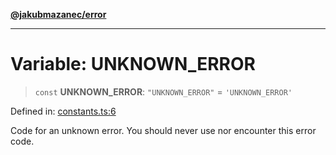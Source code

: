 [**@jakubmazanec/error**](../README.md)

---

# Variable: UNKNOWN_ERROR

> `const` **UNKNOWN_ERROR**: `"UNKNOWN_ERROR"` = `'UNKNOWN_ERROR'`

Defined in:
[constants.ts:6](https://github.com/jakubmazanec/tools/blob/74fa88a6249b3d486436ae7655f4962bc4a86e11/packages/error/source/constants.ts#L6)

Code for an unknown error. You should never use nor encounter this error code.
